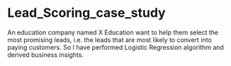 # Lead_Scoring_case_study
An education company named X Education want to help them select the most promising leads, i.e. the leads that are most likely to convert into paying customers. So I have performed Logistic Regression algorithm and derived business insights.
